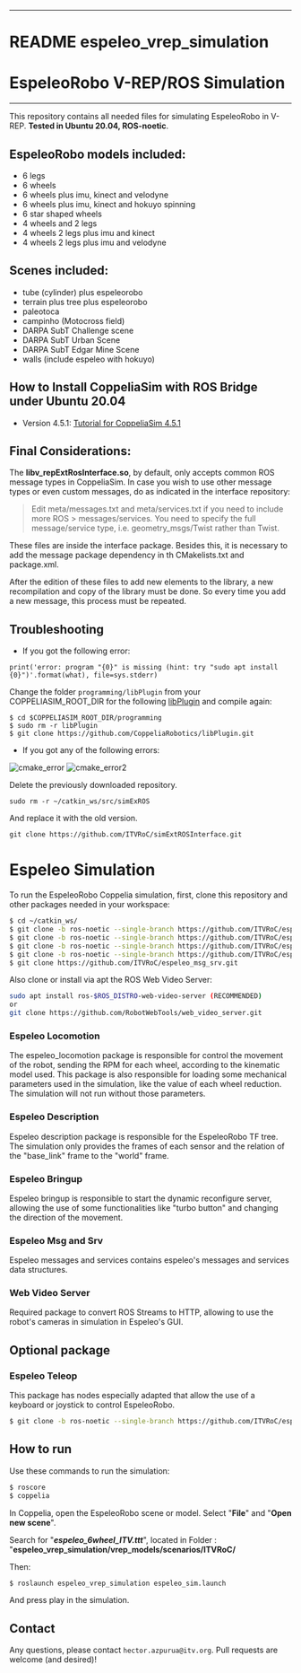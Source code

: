 -----------
# README espeleo_vrep_simulation

# EspeleoRobo V-REP/ROS Simulation
----------------------
This repository contains all needed files for simulating EspeleoRobo in V-REP. **Tested in Ubuntu 20.04, ROS-noetic**.

## EspeleoRobo models included:
- 6 legs
- 6 wheels
- 6 wheels plus imu, kinect and velodyne
- 6 wheels plus imu, kinect and hokuyo spinning
- 6 star shaped wheels
- 4 wheels and 2 legs
- 4 wheels 2 legs plus imu and kinect
- 4 wheels 2 legs plus imu and velodyne

## Scenes included:
- tube (cylinder) plus espeleorobo
- terrain plus tree plus espeleorobo
- paleotoca
- campinho (Motocross field)
- DARPA SubT Challenge scene
- DARPA SubT Urban Scene
- DARPA SubT Edgar Mine Scene
- walls (include espeleo with hokuyo)

## How to Install CoppeliaSim with ROS Bridge under Ubuntu 20.04

- Version 4.5.1: [Tutorial for CoppeliaSim 4.5.1](COPPELIA_4.5.1.md)

## Final Considerations:

The **libv_repExtRosInterface.so**, by default, only accepts common ROS message types in CoppeliaSim. In case you wish to use other message types or even custom messages, do as indicated in the interface repository:
	 	
		
> Edit meta/messages.txt and meta/services.txt if you need to include more ROS > 
> messages/services. You need to specify the full message/service type, i.e. 
> geometry_msgs/Twist rather than Twist.

	
These files are inside the interface package. Besides this, it is necessary to add the message package dependency in  th CMakelists.txt and package.xml.

After the edition of these files to add new elements to the library, a new recompilation and copy of the library must be done. So every time you add a new message, this process must be repeated.
	
## Troubleshooting

- If you got the following error:

```
print('error: program "{0}" is missing (hint: try "sudo apt install {0}")'.format(what), file=sys.stderr)
```

Change the folder `programming/libPlugin` from your COPPELIASIM_ROOT_DIR for the following [libPlugin](https://github.com/CoppeliaRobotics/libPlugin) and compile again:


```
$ cd $COPPELIASIM_ROOT_DIR/programming
$ sudo rm -r libPlugin
$ git clone https://github.com/CoppeliaRobotics/libPlugin.git
```

- If you got any of the following errors:

![cmake_error](https://user-images.githubusercontent.com/51409770/86668418-fe5b9280-bfc8-11ea-85cd-cbf4b64655b5.png)
![cmake_error2](https://user-images.githubusercontent.com/51409770/86668488-0d424500-bfc9-11ea-8e4b-18295ae9742e.png)

Delete the previously downloaded repository.
```
sudo rm -r ~/catkin_ws/src/simExROS
```
And replace it with the old version.
```
git clone https://github.com/ITVRoC/simExtROSInterface.git
```
# Espeleo Simulation

To run the EspeleoRobo Coppelia simulation, first, clone this repository and other packages needed in your workspace:
```sh
$ cd ~/catkin_ws/
$ git clone -b ros-noetic --single-branch https://github.com/ITVRoC/espeleo_vrep_simulation.git
$ git clone -b ros-noetic --single-branch https://github.com/ITVRoC/espeleo_locomotion.git
$ git clone -b ros-noetic --single-branch https://github.com/ITVRoC/espeleo_description.git
$ git clone -b ros-noetic --single-branch https://github.com/ITVRoC/espeleo_bringup.git
$ git clone https://github.com/ITVRoC/espeleo_msg_srv.git
```

Also clone or install via apt the ROS Web Video Server:
```sh
sudo apt install ros-$ROS_DISTRO-web-video-server (RECOMMENDED)
or
git clone https://github.com/RobotWebTools/web_video_server.git
```

### Espeleo Locomotion
The espeleo_locomotion package is responsible for control the movement of the robot, sending the RPM for each wheel, according to the kinematic model used. This package is also responsible for loading some mechanical parameters used in the simulation, like the value of each wheel reduction.   The simulation will not run without those parameters.

### Espeleo Description
Espeleo description package is responsible for the EspeleoRobo TF tree. The simulation only provides the frames of each sensor and the relation of the "base_link" frame to the "world" frame. 

### Espeleo Bringup
Espeleo bringup is responsible to start the dynamic reconfigure server, allowing the use of some functionalities like "turbo button" and changing the direction of the movement. 

### Espeleo Msg and Srv
Espeleo messages and services contains espeleo's messages and services data structures.

### Web Video Server
Required package to convert ROS Streams to HTTP, allowing to use the robot's cameras in simulation in Espeleo's GUI.


## Optional package

### Espeleo Teleop
 
This package has nodes especially adapted that allow the use of a keyboard or joystick to control EspeleoRobo. 
```sh
$ git clone -b ros-noetic --single-branch https://github.com/ITVRoC/espeleo_teleop.git
```


## How to run
Use these commands to run the simulation:

```sh
$ roscore
$ coppelia
```

In Coppelia, open the  EspeleoRobo scene or model. Select "**File**" and "**Open new scene**".

Search for "**_espeleo_6wheel_ITV.ttt_**", located in Folder : "**espeleo_vrep_simulation/vrep_models/scenarios/ITVRoC/**

Then:

```sh
$ roslaunch espeleo_vrep_simulation espeleo_sim.launch
```

 And press play in the simulation. 


## Contact

Any questions, please contact ``hector.azpurua@itv.org``.
Pull requests are welcome (and desired)!
